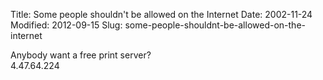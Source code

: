 Title: Some people shouldn't be allowed on the Internet
Date: 2002-11-24
Modified: 2012-09-15
Slug: some-people-shouldnt-be-allowed-on-the-internet

Anybody want a free print server?<br />
4.47.64.224
